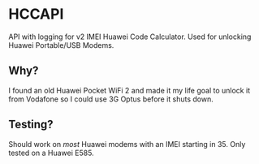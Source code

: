 # HCCAPI
API with logging for v2 IMEI Huawei Code Calculator. Used for unlocking Huawei Portable/USB Modems.

## Why?
I found an old Huawei Pocket WiFi 2 and made it my life goal to unlock it from Vodafone so I could use 3G Optus before it shuts down.

## Testing?
Should work on *most* Huawei modems with an IMEI starting in 35. Only tested on a Huawei E585.
